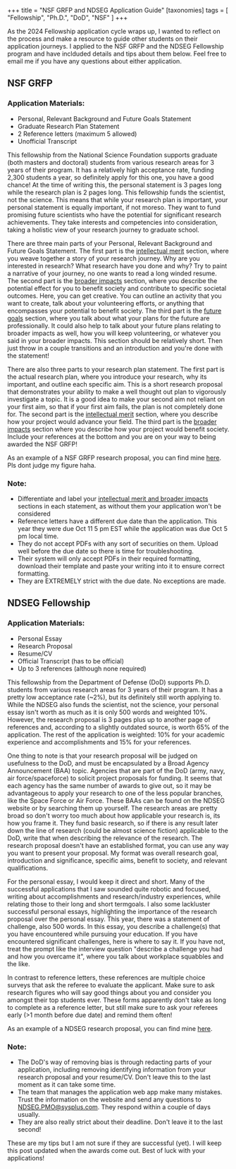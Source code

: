 +++
title = "NSF GRFP and NDSEG Application Guide"
[taxonomies]
tags = [ "Fellowship", "Ph.D.", "DoD", "NSF" ]
+++

As the 2024 Fellowship application cycle wraps up, I wanted to reflect on the process and make a resource to guide other students on their application journeys. I applied to the NSF GRFP and the NDSEG Fellowship program and have inclduded details and tips about them below. Feel free to email me if you have any questions about either application.

## __NSF GRFP__
### __Application Materials__:
- Personal, Relevant Background and Future Goals Statement
- Graduate Research Plan Statement
- 2 Reference letters (maximum 5 allowed)
- Unofficial Transcript

This fellowship from the National Science Foundation supports graduate (both masters and doctoral) students from various research areas for 3 years of their program. It has a relatively high acceptance rate, funding 2,300 students a year, so definitely apply for this one, you have a good chance! At the time of writing this, the personal statement is 3 pages long while the research plan is 2 pages long. This fellowship funds the scientist, not the science. This means that while your research plan is important, your personal statement is equally important, if not moreso. They want to fund promising future scientists who have the potential for significant research achievements. They take interests and competencies into consideration, taking a holistic view of your research journey to graduate school. 

There are three main parts of your Personal, Relevant Background and Future Goals Statement. The first part is the <ins>intellectual merit</ins> section, where you weave together a story of your research journey. Why are you interested in research? What research have you done and why? Try to paint a narrative of your journey, no one wants to read a long winded resume. The second part is the <ins>broader impacts</ins> section, where you describe the potential effect for you to benefit society and contribute to specific societal outcomes. Here, you can get creative. You can outline an activity that you want to create, talk about your volunteering efforts, or anything that encompasses your potential to benefit society. The third part is the <ins>future goals</ins> section, where you talk about what your plans for the future are professionally. It could also help to talk about your future plans relating to broader impacts as well, how you will keep volunteering, or whatever you said in your broader impacts. This section should be relatively short. Then just throw in a couple transitions and an introduction and you're done with the statement!

There are also three parts to your research plan statement. The first part is the actual research plan, where you introduce your research, why its important, and outline each specific aim. This is a short research proposal that demonstrates your ability to make a well thought out plan to vigorously investigate a topic. It is a good idea to make your second aim not reliant on your first aim, so that if your first aim fails, the plan is not completely done for. The second part is the <ins>intellectual merit</ins> section, where you describe how your project would advance your field. The third part is the <ins>broader impacts</ins> section where you describe how your project would benefit society. Include your references at the bottom and you are on your way to being awarded the NSF GRFP!

As an example of a NSF GRFP research proposal, you can find mine [here](/NSFGRFP_proposal.pdf). Pls dont judge my figure haha. 

### __Note__:
- Differentiate and label your <ins>intellectual merit and broader impacts</ins> sections in each statement, as without them your application won't be considered
- Reference letters have a different due date than the application. This year they were due Oct 11 5 pm EST while the application was due Oct 5 pm local time.
- They do not accept PDFs with any sort of securities on them. Upload well before the due date so there is time for troubleshooting.
- Their system will only accept PDFs in their required formatting, download their template and paste your writing into it to ensure correct formatting.
- They are EXTREMELY strict with the due date. No exceptions are made.

## __NDSEG Fellowship__ 
### __Application Materials__:
- Personal Essay 
- Research Proposal
- Resume/CV
- Official Transcript (has to be official)
- Up to 3 references (although none required)

This fellowship from the Department of Defense (DoD) supports Ph.D. students from various research areas for 3 years of their program. It has a pretty low acceptance rate (~2%), but its definitely still worth applying to. While the NDSEG also funds the scientist, not the science, your personal essay isn't worth as much as it is only 500 words and weighted 10%. However, the research proposal is 3 pages plus up to another page of references and, according to a slightly outdated source, is worth 65% of the application. The rest of the application is weighted: 10% for your academic experience and accomplishments and 15% for your references.

One thing to note is that your research proposal will be judged on usefulness to the DoD, and must be encapsulated by a Broad Agency Announcement (BAA) topic. Agencies that are part of the DoD (army, navy, air force/spaceforce) to solicit project proposals for funding. It seems that each agency has the same number of awards to give out, so it may be advantageous to apply your research to one of the less popular branches, like the Space Force or Air Force. These BAAs can be found on the NDSEG website or by searching them up yourself. The research areas are pretty broad so don't worry too much about how applicable your research is, its how you frame it. They fund basic research, so if there is any result later down the line of research (could be almost science fiction) applicable to the DoD, write that when describing the relevance of the research. The research proposal doesn't have an established format, you can use any way you want to present your proposal. My format was overall research goal, introduction and significance, specific aims, benefit to society, and relevant qualifications.

For the personal essay, I would keep it direct and short. Many of the successful applications that I saw sounded quite robotic and focused, writing about accomplishments and research/industry experiences, while relating those to their long and short termgoals. I also some lackluster successful personal essays, highlighting the importance of the research proposal over the personal essay. This year, there was a statement of challenge, also 500 words. In this essay, you describe a challenge(s) that you have encountered while pursuing your education. If you have encountered significant challenges, here is where to say it. If you have not, treat the prompt like the interview question "describe a challenge you had and how you overcame it", where you talk about workplace squabbles and the like.

In contrast to reference letters, these references are multiple choice surveys that ask the referee to evaluate the applicant. Make sure to ask research figures who will say good things about you and consider you amongst their top students ever. These forms apparently don't take as long to complete as a reference letter, but still make sure to ask your referees early (>1 month before due date) and remind them often!

As an example of a NDSEG research proposal, you can find mine [here](/content/blog/blog_PDFs/NDSEG_proposal.pdf).

### __Note__:
- The DoD's way of removing bias is through redacting parts of your application, including removing identifying information from your research proposal and your resume/CV. Don't leave this to the last moment as it can take some time.
- The team that manages the application web app make many mistakes. Trust the information on the website and send any questions to NDSEG.PMO@sysplus.com. They respond within a couple of days usually.
- They are also really strict about their deadline. Don't leave it to the last second!

These are my tips but I am not sure if they are successful (yet). I will keep this post updated when the awards come out. Best of luck with your applications!